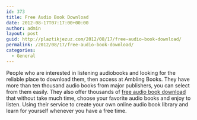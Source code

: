 ```yaml
---
id: 373
title: Free Audio Book Download
date: 2012-08-17T07:17:00+00:00
author: admin
layout: post
guid: http://plaztikjezuz.com/2012/08/17/free-audio-book-download/
permalink: /2012/08/17/free-audio-book-download/
categories:
  - General
---
```

People who are interested in listening audiobooks and looking for the reliable place to download them, then access at Ambling Books. They have more than ten thousand audio books from major publishers, you can select from them easily. They also offer thousands of [free audio book download](http://amblingbooks.com/) that without take much time, choose your favorite audio books and enjoy to listen. Using their service to create your own online audio book library and learn for yourself whenever you have a free time.